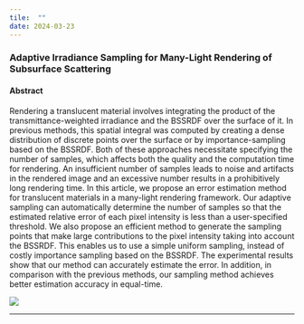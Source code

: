 ```yaml
---
tile:  ""
date: 2024-03-23
---
```

### Adaptive Irradiance Sampling for Many-Light Rendering of Subsurface Scattering
#### Abstract
Rendering a translucent material involves integrating the product of the transmittance-weighted irradiance and the BSSRDF over the surface of it. In previous methods, this spatial integral was computed by creating a dense distribution of discrete points over the surface or by importance-sampling based on the BSSRDF. Both of these approaches necessitate specifying the number of samples, which affects both the quality and the computation time for rendering. An insufficient number of samples leads to noise and artifacts in the rendered image and an excessive number results in a prohibitively long rendering time. In this article, we propose an error estimation method for translucent materials in a many-light rendering framework. Our adaptive sampling can automatically determine the number of samples so that the estimated relative error of each pixel intensity is less than a user-specified threshold. We also propose an efficient method to generate the sampling points that make large contributions to the pixel intensity taking into account the BSSRDF. This enables us to use a simple uniform sampling, instead of costly importance sampling based on the BSSRDF. The experimental results show that our method can accurately estimate the error. In addition, in comparison with the previous methods, our sampling method achieves better estimation accuracy in equal-time.


![]("/img/tvcg2021.jpg")


---

